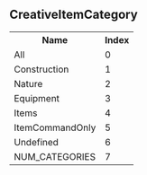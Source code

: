 ## CreativeItemCategory

<table><tr><th>Name</th><th>Index</th><tr><td>All</td><td>0</td></tr><tr><td>Construction</td><td>1</td></tr><tr><td>Nature</td><td>2</td></tr><tr><td>Equipment</td><td>3</td></tr><tr><td>Items</td><td>4</td></tr><tr><td>ItemCommandOnly</td><td>5</td></tr><tr><td>Undefined</td><td>6</td></tr><tr><td>NUM_CATEGORIES</td><td>7</td></tr></table>